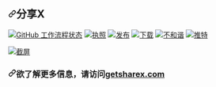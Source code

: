 <div class="Box-sc-g0xbh4-0 bJMeLZ js-snippet-clipboard-copy-unpositioned" data-hpc="true"><article class="markdown-body entry-content container-lg" itemprop="text"><h1 tabindex="-1" dir="auto"><a id="user-content-sharex" class="anchor" aria-hidden="true" tabindex="-1" href="#sharex"><svg class="octicon octicon-link" viewBox="0 0 16 16" version="1.1" width="16" height="16" aria-hidden="true"><path d="m7.775 3.275 1.25-1.25a3.5 3.5 0 1 1 4.95 4.95l-2.5 2.5a3.5 3.5 0 0 1-4.95 0 .751.751 0 0 1 .018-1.042.751.751 0 0 1 1.042-.018 1.998 1.998 0 0 0 2.83 0l2.5-2.5a2.002 2.002 0 0 0-2.83-2.83l-1.25 1.25a.751.751 0 0 1-1.042-.018.751.751 0 0 1-.018-1.042Zm-4.69 9.64a1.998 1.998 0 0 0 2.83 0l1.25-1.25a.751.751 0 0 1 1.042.018.751.751 0 0 1 .018 1.042l-1.25 1.25a3.5 3.5 0 1 1-4.95-4.95l2.5-2.5a3.5 3.5 0 0 1 4.95 0 .751.751 0 0 1-.018 1.042.751.751 0 0 1-1.042.018 1.998 1.998 0 0 0-2.83 0l-2.5 2.5a1.998 1.998 0 0 0 0 2.83Z"></path></svg></a><font style="vertical-align: inherit;"><font style="vertical-align: inherit;">分享X</font></font></h1>
<p dir="auto"><a href="https://github.com/ShareX/ShareX/actions/workflows/build.yml"><img src="https://camo.githubusercontent.com/c0c65d268041202ee9982feb8eb049fa7a1c4035e3a4aed1fcaa7e2a2f71d2cb/68747470733a2f2f696d672e736869656c64732e696f2f6769746875622f616374696f6e732f776f726b666c6f772f7374617475732f5368617265582f5368617265582f6275696c642e796d6c3f6272616e63683d646576656c6f70266c6162656c3d4275696c642663616368655365636f6e64733d33363030" alt="GitHub 工作流程状态" data-canonical-src="https://img.shields.io/github/actions/workflow/status/ShareX/ShareX/build.yml?branch=develop&amp;label=Build&amp;cacheSeconds=3600" style="max-width: 100%;"></a>
<a href="/ShareX/ShareX/blob/develop/LICENSE.txt"><img src="https://camo.githubusercontent.com/5dba34538580dfdd55ae501b7f609bf676dbb43bf705210af567a8ef6f5e0461/68747470733a2f2f696d672e736869656c64732e696f2f6769746875622f6c6963656e73652f5368617265582f5368617265583f6c6162656c3d4c6963656e736526636f6c6f723d627269676874677265656e2663616368655365636f6e64733d33363030" alt="执照" data-canonical-src="https://img.shields.io/github/license/ShareX/ShareX?label=License&amp;color=brightgreen&amp;cacheSeconds=3600" style="max-width: 100%;"></a>
<a href="https://github.com/ShareX/ShareX/releases/latest"><img src="https://camo.githubusercontent.com/5e0637bbb51baa32bde19b1a1c3d23245fdc0c869dfe2b27dac11814756844a4/68747470733a2f2f696d672e736869656c64732e696f2f6769746875622f762f72656c656173652f5368617265582f5368617265583f6c6162656c3d52656c6561736526636f6c6f723d627269676874677265656e2663616368655365636f6e64733d33363030" alt="发布" data-canonical-src="https://img.shields.io/github/v/release/ShareX/ShareX?label=Release&amp;color=brightgreen&amp;cacheSeconds=3600" style="max-width: 100%;"></a>
<a href="https://getsharex.com/downloads/" rel="nofollow"><img src="https://camo.githubusercontent.com/7835d8f2567d3cd38d3fc0b95d42d583cd909e1511c1cb4519b82de097eaf276/68747470733a2f2f696d672e736869656c64732e696f2f6769746875622f646f776e6c6f6164732f5368617265582f5368617265582f746f74616c3f6c6162656c3d446f776e6c6f6164732663616368655365636f6e64733d33363030" alt="下载" data-canonical-src="https://img.shields.io/github/downloads/ShareX/ShareX/total?label=Downloads&amp;cacheSeconds=3600" style="max-width: 100%;"></a>
<a href="https://discord.gg/ShareX" rel="nofollow"><img src="https://camo.githubusercontent.com/8fccc63ce949869802941c774247b65f1392b97cd36d5c60ce19632e8d24640f/68747470733a2f2f696d672e736869656c64732e696f2f646973636f72642f3139343137303132343835393733363036353f6c6162656c3d446973636f72642663616368655365636f6e64733d33363030" alt="不和谐" data-canonical-src="https://img.shields.io/discord/194170124859736065?label=Discord&amp;cacheSeconds=3600" style="max-width: 100%;"></a>
<a href="https://twitter.com/intent/follow?screen_name=ShareX" rel="nofollow"><img src="https://camo.githubusercontent.com/623a6c0a4fdd1c8d8a4b60289d3b3cb127825a75f7cd30ef99bb5b03c928314c/68747470733a2f2f696d672e736869656c64732e696f2f747769747465722f666f6c6c6f772f5368617265583f63616368655365636f6e64733d33363030" alt="推特" data-canonical-src="https://img.shields.io/twitter/follow/ShareX?cacheSeconds=3600" style="max-width: 100%;"></a></p>
<p dir="auto"><a href="https://getsharex.com" rel="nofollow"><img src="https://camo.githubusercontent.com/95cd074fb8150e50da5a29627a7d366a65a266cfb495b24077ec689d7ee40be7/68747470733a2f2f6765747368617265782e636f6d2f696d672f5368617265585f53637265656e73686f742e706e67" alt="截屏" data-canonical-src="https://getsharex.com/img/ShareX_Screenshot.png" style="max-width: 100%;"></a></p>
<h3 tabindex="-1" dir="auto"><a id="user-content-for-further-information-check-getsharexcom" class="anchor" aria-hidden="true" tabindex="-1" href="#for-further-information-check-getsharexcom"><svg class="octicon octicon-link" viewBox="0 0 16 16" version="1.1" width="16" height="16" aria-hidden="true"><path d="m7.775 3.275 1.25-1.25a3.5 3.5 0 1 1 4.95 4.95l-2.5 2.5a3.5 3.5 0 0 1-4.95 0 .751.751 0 0 1 .018-1.042.751.751 0 0 1 1.042-.018 1.998 1.998 0 0 0 2.83 0l2.5-2.5a2.002 2.002 0 0 0-2.83-2.83l-1.25 1.25a.751.751 0 0 1-1.042-.018.751.751 0 0 1-.018-1.042Zm-4.69 9.64a1.998 1.998 0 0 0 2.83 0l1.25-1.25a.751.751 0 0 1 1.042.018.751.751 0 0 1 .018 1.042l-1.25 1.25a3.5 3.5 0 1 1-4.95-4.95l2.5-2.5a3.5 3.5 0 0 1 4.95 0 .751.751 0 0 1-.018 1.042.751.751 0 0 1-1.042.018 1.998 1.998 0 0 0-2.83 0l-2.5 2.5a1.998 1.998 0 0 0 0 2.83Z"></path></svg></a><font style="vertical-align: inherit;"><font style="vertical-align: inherit;">欲了解更多信息，请访问</font></font><a href="https://getsharex.com" rel="nofollow"><font style="vertical-align: inherit;"><font style="vertical-align: inherit;">getsharex.com</font></font></a></h3>
</article></div>
